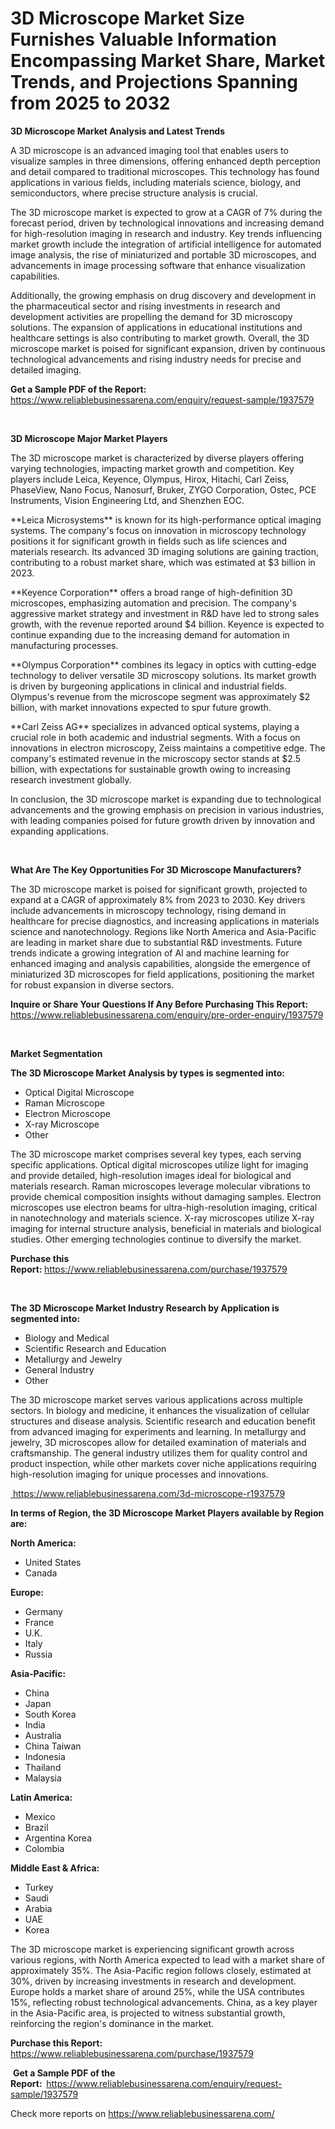 <p><h1>3D Microscope Market Size Furnishes Valuable Information Encompassing Market Share, Market Trends, and Projections Spanning from 2025 to 2032</h1></p><p><strong>3D Microscope Market Analysis and Latest Trends</strong></p>
<p><p>A 3D microscope is an advanced imaging tool that enables users to visualize samples in three dimensions, offering enhanced depth perception and detail compared to traditional microscopes. This technology has found applications in various fields, including materials science, biology, and semiconductors, where precise structure analysis is crucial. </p><p>The 3D microscope market is expected to grow at a CAGR of 7% during the forecast period, driven by technological innovations and increasing demand for high-resolution imaging in research and industry. Key trends influencing market growth include the integration of artificial intelligence for automated image analysis, the rise of miniaturized and portable 3D microscopes, and advancements in image processing software that enhance visualization capabilities. </p><p>Additionally, the growing emphasis on drug discovery and development in the pharmaceutical sector and rising investments in research and development activities are propelling the demand for 3D microscopy solutions. The expansion of applications in educational institutions and healthcare settings is also contributing to market growth. Overall, the 3D microscope market is poised for significant expansion, driven by continuous technological advancements and rising industry needs for precise and detailed imaging.</p></p>
<p><strong>Get a Sample PDF of the Report:&nbsp;</strong> <a href="https://www.reliablebusinessarena.com/enquiry/request-sample/1937579?utm_campaign=3138&utm_medium=2&utm_source=Github&utm_content=ia&utm_term=10042025&utm_id=3d-microscope">https://www.reliablebusinessarena.com/enquiry/request-sample/1937579</a></p>
<p>&nbsp;</p>
<p><strong>3D Microscope Major Market Players</strong></p>
<p><p>The 3D microscope market is characterized by diverse players offering varying technologies, impacting market growth and competition. Key players include Leica, Keyence, Olympus, Hirox, Hitachi, Carl Zeiss, PhaseView, Nano Focus, Nanosurf, Bruker, ZYGO Corporation, Ostec, PCE Instruments, Vision Engineering Ltd, and Shenzhen EOC.</p><p>**Leica Microsystems** is known for its high-performance optical imaging systems. The company's focus on innovation in microscopy technology positions it for significant growth in fields such as life sciences and materials research. Its advanced 3D imaging solutions are gaining traction, contributing to a robust market share, which was estimated at $3 billion in 2023.</p><p>**Keyence Corporation** offers a broad range of high-definition 3D microscopes, emphasizing automation and precision. The company's aggressive market strategy and investment in R&D have led to strong sales growth, with the revenue reported around $4 billion. Keyence is expected to continue expanding due to the increasing demand for automation in manufacturing processes.</p><p>**Olympus Corporation** combines its legacy in optics with cutting-edge technology to deliver versatile 3D microscopy solutions. Its market growth is driven by burgeoning applications in clinical and industrial fields. Olympus's revenue from the microscope segment was approximately $2 billion, with market innovations expected to spur future growth.</p><p>**Carl Zeiss AG** specializes in advanced optical systems, playing a crucial role in both academic and industrial segments. With a focus on innovations in electron microscopy, Zeiss maintains a competitive edge. The company's estimated revenue in the microscopy sector stands at $2.5 billion, with expectations for sustainable growth owing to increasing research investment globally.</p><p>In conclusion, the 3D microscope market is expanding due to technological advancements and the growing emphasis on precision in various industries, with leading companies poised for future growth driven by innovation and expanding applications.</p></p>
<p>&nbsp;</p>
<p><strong>What Are The Key Opportunities For 3D Microscope Manufacturers?</strong></p>
<p><p>The 3D microscope market is poised for significant growth, projected to expand at a CAGR of approximately 8% from 2023 to 2030. Key drivers include advancements in microscopy technology, rising demand in healthcare for precise diagnostics, and increasing applications in materials science and nanotechnology. Regions like North America and Asia-Pacific are leading in market share due to substantial R&D investments. Future trends indicate a growing integration of AI and machine learning for enhanced imaging and analysis capabilities, alongside the emergence of miniaturized 3D microscopes for field applications, positioning the market for robust expansion in diverse sectors.</p></p>
<p><strong>Inquire or Share Your Questions If Any Before Purchasing This Report:</strong> <a href="https://www.reliablebusinessarena.com/enquiry/pre-order-enquiry/1937579?utm_campaign=3138&utm_medium=2&utm_source=Github&utm_content=ia&utm_term=10042025&utm_id=3d-microscope">https://www.reliablebusinessarena.com/enquiry/pre-order-enquiry/1937579</a></p>
<p>&nbsp;</p>
<p><strong>Market Segmentation</strong></p>
<p><strong>The 3D Microscope Market Analysis by types is segmented into:</strong></p>
<p><ul><li>Optical Digital Microscope</li><li>Raman Microscope</li><li>Electron Microscope</li><li>X-ray Microscope</li><li>Other</li></ul></p>
<p><p>The 3D microscope market comprises several key types, each serving specific applications. Optical digital microscopes utilize light for imaging and provide detailed, high-resolution images ideal for biological and materials research. Raman microscopes leverage molecular vibrations to provide chemical composition insights without damaging samples. Electron microscopes use electron beams for ultra-high-resolution imaging, critical in nanotechnology and materials science. X-ray microscopes utilize X-ray imaging for internal structure analysis, beneficial in materials and biological studies. Other emerging technologies continue to diversify the market.</p></p>
<p><strong>Purchase this Report:&nbsp;</strong><a href="https://www.reliablebusinessarena.com/purchase/1937579?utm_campaign=3138&utm_medium=2&utm_source=Github&utm_content=ia&utm_term=10042025&utm_id=3d-microscope">https://www.reliablebusinessarena.com/purchase/1937579</a></p>
<p>&nbsp;</p>
<p><strong>The 3D Microscope Market Industry Research by Application is segmented into:</strong></p>
<p><ul><li>Biology and Medical</li><li>Scientific Research and Education</li><li>Metallurgy and Jewelry</li><li>General Industry</li><li>Other</li></ul></p>
<p><p>The 3D microscope market serves various applications across multiple sectors. In biology and medicine, it enhances the visualization of cellular structures and disease analysis. Scientific research and education benefit from advanced imaging for experiments and learning. In metallurgy and jewelry, 3D microscopes allow for detailed examination of materials and craftsmanship. The general industry utilizes them for quality control and product inspection, while other markets cover niche applications requiring high-resolution imaging for unique processes and innovations.</p></p>
<p><a href="https://www.reliablebusinessarena.com/3d-microscope-r1937579?utm_campaign=3138&utm_medium=2&utm_source=Github&utm_content=ia&utm_term=10042025&utm_id=3d-microscope">&nbsp;https://www.reliablebusinessarena.com/3d-microscope-r1937579</a></p>
<p><strong>In terms of Region, the 3D Microscope Market Players available by Region are:</strong></p>
<p>
    <p> <strong> North America: </strong>
        <ul>
            <li>United States</li>
            <li>Canada</li>
        </ul>
        </p> 
    <p> <strong> Europe: </strong>
        <ul>
            <li>Germany</li>
            <li>France</li>
            <li>U.K.</li>
            <li>Italy</li>
            <li>Russia</li>
        </ul>
        </p> 
    <p> <strong> Asia-Pacific: </strong>
        <ul>
            <li>China</li>
            <li>Japan</li>
            <li>South Korea</li>
            <li>India</li>
            <li>Australia</li>
            <li>China Taiwan</li>
            <li>Indonesia</li>
            <li>Thailand</li>
            <li>Malaysia</li>
        </ul>
        </p> 
    <p> <strong> Latin America: </strong>
        <ul>
            <li>Mexico</li>
            <li>Brazil</li>
            <li>Argentina Korea</li>
            <li>Colombia</li>
        </ul>
        </p> 
    <p> <strong> Middle East & Africa: </strong>
        <ul>
            <li>Turkey</li>
            <li>Saudi</li>
            <li>Arabia</li>
            <li>UAE</li>
            <li>Korea</li>
        </ul>
    </p>
    </p>
<p><p>The 3D microscope market is experiencing significant growth across various regions, with North America expected to lead with a market share of approximately 35%. The Asia-Pacific region follows closely, estimated at 30%, driven by increasing investments in research and development. Europe holds a market share of around 25%, while the USA contributes 15%, reflecting robust technological advancements. China, as a key player in the Asia-Pacific area, is projected to witness substantial growth, reinforcing the region's dominance in the market.</p></p>
<p><strong>Purchase this Report: </strong><a href="https://www.reliablebusinessarena.com/purchase/1937579?utm_campaign=3138&utm_medium=2&utm_source=Github&utm_content=ia&utm_term=10042025&utm_id=3d-microscope">https://www.reliablebusinessarena.com/purchase/1937579</a></p>
<p>&nbsp;<strong>Get a Sample PDF of the Report:&nbsp;&nbsp;</strong><a href="https://www.reliablebusinessarena.com/enquiry/request-sample/1937579?utm_campaign=3138&utm_medium=2&utm_source=Github&utm_content=ia&utm_term=10042025&utm_id=3d-microscope">https://www.reliablebusinessarena.com/enquiry/request-sample/1937579</a></p>
<p><strong></strong></p>
<p>Check more reports on <a href="https://www.reliablebusinessarena.com/?utm_campaign=3138&utm_medium=2&utm_source=Github&utm_content=ia&utm_term=10042025&utm_id=3d-microscope">https://www.reliablebusinessarena.com/</a></p>